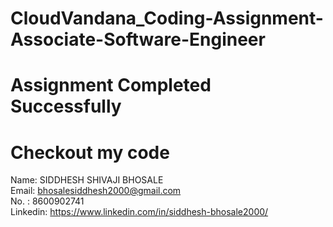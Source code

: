 # CloudVandana_Coding-Assignment-Associate-Software-Engineer

# Assignment Completed Successfully
# Checkout my code 

Name: SIDDHESH SHIVAJI BHOSALE      
Email: bhosalesiddhesh2000@gmail.com      
No. : 8600902741      
Linkedin: https://www.linkedin.com/in/siddhesh-bhosale2000/
